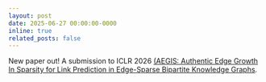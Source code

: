 ```yaml
---
layout: post
date: 2025-06-27 00:00:00-0000
inline: true
related_posts: false
---
```


New paper out! A submission to ICLR 2026 [(AEGIS: Authentic Edge Growth In Sparsity for Link Prediction in Edge-Sparse Bipartite Knowledge Graphs](https://arxiv.org/abs/2509.22017).
